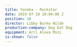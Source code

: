 ```yaml
---
title: Yonaka - Rockstar
date: 2019-07-10 10:04:00 Z
position: 18
director: Libby Burke Wilde
production-company: Dog Eat Dog
equipment: Arri Alexa Mini
is-shown: false
---
```


